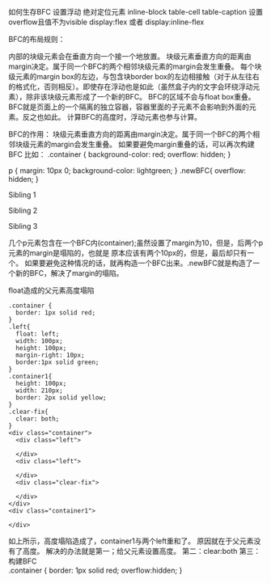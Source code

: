 如何生存BFC
  设置浮动
  绝对定位元素
  inline-block
  table-cell
  table-caption
  设置overflow且值不为visible
  display:flex 或者 display:inline-flex

BFC的布局规则：

  内部的块级元素会在垂直方向一个接一个地放置。
  块级元素垂直方向的距离由margin决定。属于同一个BFC的两个相邻块级元素的margin会发生重叠。
  每个块级元素的margin box的左边，与包含块border box的左边相接触（对于从左往右的格式化，否则相反）。即使存在浮动也是如此（虽然盒子内的文字会环绕浮动元素），除非该块级元素形成了一个新的BFC。
  BFC的区域不会与float box重叠。
  BFC就是页面上的一个隔离的独立容器，容器里面的子元素不会影响到外面的元素。反之也如此。
  计算BFC的高度时，浮动元素也参与计算。


BFC的作用：
  块级元素垂直方向的距离由margin决定。属于同一个BFC的两个相邻块级元素的margin会发生重叠。
  如果要避免margin重叠的话，可以再次构建BFC
  比如：
  .container {
    background-color: red;
    overflow: hidden;
  }

  p {
    margin: 10px 0;
    background-color: lightgreen;
  }
  .newBFC{
    overflow: hidden;
  }

  <div class="container">
    <p>Sibling 1</p>
    <p>Sibling 2</p>
    <div class="newBFC">
      <p>Sibling 3</p>
    </div>
  </div>

  几个p元素包含在一个BFC内(container);虽然设置了margin为10，但是，后两个p元素的margin是塌陷的，也就是
  原本应该有两个10px的，但是，最后却只有一个。
  如果要避免这种情况的话，就再构造一个BFC出来。.newBFC就是构造了一个新的BFC，解决了margin的塌陷。


float造成的父元素高度塌陷

    .container {
      border: 1px solid red;
    }
    .left{
      float: left;
      width: 100px;
      height: 100px;
      margin-right: 10px;
      border:1px solid green;
    }
    .container1{
      height: 100px;
      width: 210px;
      border: 2px solid yellow;
    }
    .clear-fix{
      clear: both;
    }
    <div class="container">
      <div class="left">

      </div>
      <div class="left">

      </div>
      <div class="clear-fix">

      </div>
    </div>
    <div class="container1">

    </div>
  如上所示，高度塌陷造成了，container1与两个left重和了。
  原因就在于父元素没有了高度。
  解决的办法就是第一；给父元素设置高度。
  第二：clear:both
  第三：构建BFC  
  .container {
      border: 1px solid red;
      overflow:hidden;
    }
